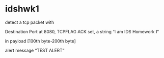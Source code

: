 # idshwk1
detect a tcp packet with

Destination Port at 8080, TCPFLAG ACK set, a string “I am IDS Homework I”

in payload [100th byte-200th byte]

alert message “TEST ALERT”  
